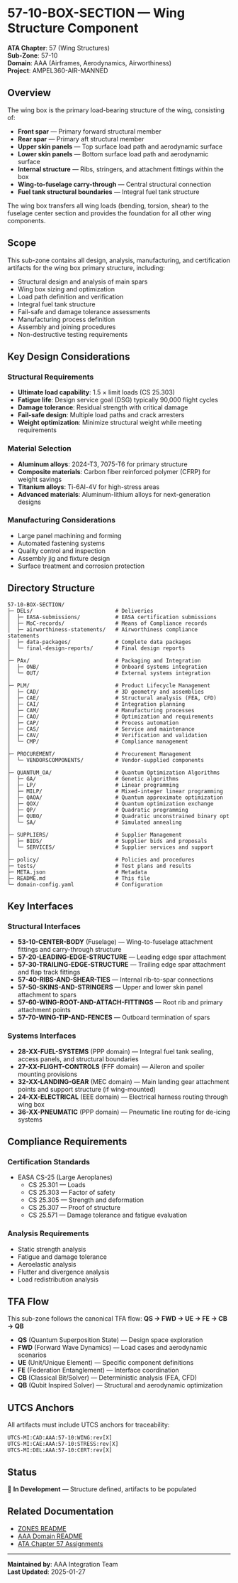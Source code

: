 # 57-10-BOX-SECTION — Wing Structure Component

**ATA Chapter**: 57 (Wing Structures)  
**Sub-Zone**: 57-10  
**Domain**: AAA (Airframes, Aerodynamics, Airworthiness)  
**Project**: AMPEL360-AIR-MANNED

## Overview

The wing box is the primary load-bearing structure of the wing, consisting of:
- **Front spar** — Primary forward structural member
- **Rear spar** — Primary aft structural member
- **Upper skin panels** — Top surface load path and aerodynamic surface
- **Lower skin panels** — Bottom surface load path and aerodynamic surface
- **Internal structure** — Ribs, stringers, and attachment fittings within the box
- **Wing-to-fuselage carry-through** — Central structural connection
- **Fuel tank structural boundaries** — Integral fuel tank structure

The wing box transfers all wing loads (bending, torsion, shear) to the fuselage center section and provides the foundation for all other wing components.

## Scope

This sub-zone contains all design, analysis, manufacturing, and certification artifacts for the wing box primary structure, including:
- Structural design and analysis of main spars
- Wing box sizing and optimization
- Load path definition and verification
- Integral fuel tank structure
- Fail-safe and damage tolerance assessments
- Manufacturing process definition
- Assembly and joining procedures
- Non-destructive testing requirements

## Key Design Considerations

### Structural Requirements
- **Ultimate load capability**: 1.5 × limit loads (CS 25.303)
- **Fatigue life**: Design service goal (DSG) typically 90,000 flight cycles
- **Damage tolerance**: Residual strength with critical damage
- **Fail-safe design**: Multiple load paths and crack arresters
- **Weight optimization**: Minimize structural weight while meeting requirements

### Material Selection
- **Aluminum alloys**: 2024-T3, 7075-T6 for primary structure
- **Composite materials**: Carbon fiber reinforced polymer (CFRP) for weight savings
- **Titanium alloys**: Ti-6Al-4V for high-stress areas
- **Advanced materials**: Aluminum-lithium alloys for next-generation designs

### Manufacturing Considerations
- Large panel machining and forming
- Automated fastening systems
- Quality control and inspection
- Assembly jig and fixture design
- Surface treatment and corrosion protection

## Directory Structure

```
57-10-BOX-SECTION/
├─ DELs/                          # Deliveries
│  ├─ EASA-submissions/           # EASA certification submissions
│  ├─ MoC-records/                # Means of Compliance records
│  ├─ airworthiness-statements/   # Airworthiness compliance statements
│  ├─ data-packages/              # Complete data packages
│  └─ final-design-reports/       # Final design reports
│
├─ PAx/                           # Packaging and Integration
│  ├─ ONB/                        # Onboard systems integration
│  └─ OUT/                        # External systems integration
│
├─ PLM/                           # Product Lifecycle Management
│  ├─ CAD/                        # 3D geometry and assemblies
│  ├─ CAE/                        # Structural analysis (FEA, CFD)
│  ├─ CAI/                        # Integration planning
│  ├─ CAM/                        # Manufacturing processes
│  ├─ CAO/                        # Optimization and requirements
│  ├─ CAP/                        # Process automation
│  ├─ CAS/                        # Service and maintenance
│  ├─ CAV/                        # Verification and validation
│  └─ CMP/                        # Compliance management
│
├─ PROCUREMENT/                   # Procurement Management
│  └─ VENDORSCOMPONENTS/          # Vendor-supplied components
│
├─ QUANTUM_OA/                    # Quantum Optimization Algorithms
│  ├─ GA/                         # Genetic algorithms
│  ├─ LP/                         # Linear programming
│  ├─ MILP/                       # Mixed-integer linear programming
│  ├─ QAOA/                       # Quantum approximate optimization
│  ├─ QOX/                        # Quantum optimization exchange
│  ├─ QP/                         # Quadratic programming
│  ├─ QUBO/                       # Quadratic unconstrained binary opt
│  └─ SA/                         # Simulated annealing
│
├─ SUPPLIERS/                     # Supplier Management
│  ├─ BIDS/                       # Supplier bids and proposals
│  └─ SERVICES/                   # Supplier services and support
│
├─ policy/                        # Policies and procedures
├─ tests/                         # Test plans and results
├─ META.json                      # Metadata
├─ README.md                      # This file
└─ domain-config.yaml             # Configuration
```

## Key Interfaces

### Structural Interfaces
- **53-10-CENTER-BODY** (Fuselage) — Wing-to-fuselage attachment fittings and carry-through structure
- **57-20-LEADING-EDGE-STRUCTURE** — Leading edge spar attachment
- **57-30-TRAILING-EDGE-STRUCTURE** — Trailing edge spar attachment and flap track fittings
- **57-40-RIBS-AND-SHEAR-TIES** — Internal rib-to-spar connections
- **57-50-SKINS-AND-STRINGERS** — Upper and lower skin panel attachment to spars
- **57-60-WING-ROOT-AND-ATTACH-FITTINGS** — Root rib and primary attachment points
- **57-70-WING-TIP-AND-FENCES** — Outboard termination of spars

### Systems Interfaces
- **28-XX-FUEL-SYSTEMS** (PPP domain) — Integral fuel tank sealing, access panels, and structural boundaries
- **27-XX-FLIGHT-CONTROLS** (FFF domain) — Aileron and spoiler mounting provisions
- **32-XX-LANDING-GEAR** (MEC domain) — Main landing gear attachment points and support structure (if wing-mounted)
- **24-XX-ELECTRICAL** (EEE domain) — Electrical harness routing through wing box
- **36-XX-PNEUMATIC** (PPP domain) — Pneumatic line routing for de-icing systems

## Compliance Requirements

### Certification Standards
- EASA CS-25 (Large Aeroplanes)
  - CS 25.301 — Loads
  - CS 25.303 — Factor of safety
  - CS 25.305 — Strength and deformation
  - CS 25.307 — Proof of structure
  - CS 25.571 — Damage tolerance and fatigue evaluation

### Analysis Requirements
- Static strength analysis
- Fatigue and damage tolerance
- Aeroelastic analysis
- Flutter and divergence analysis
- Load redistribution analysis

## TFA Flow

This sub-zone follows the canonical TFA flow:
**QS → FWD → UE → FE → CB → QB**

- **QS** (Quantum Superposition State) — Design space exploration
- **FWD** (Forward Wave Dynamics) — Load cases and aerodynamic scenarios
- **UE** (Unit/Unique Element) — Specific component definitions
- **FE** (Federation Entanglement) — Interface coordination
- **CB** (Classical Bit/Solver) — Deterministic analysis (FEA, CFD)
- **QB** (Qubit Inspired Solver) — Structural and aerodynamic optimization

## UTCS Anchors

All artifacts must include UTCS anchors for traceability:
```
UTCS-MI:CAD:AAA:57-10:WING:rev[X]
UTCS-MI:CAE:AAA:57-10:STRESS:rev[X]
UTCS-MI:DEL:AAA:57-10:CERT:rev[X]
```

## Status

🚧 **In Development** — Structure defined, artifacts to be populated

## Related Documentation

- [ZONES README](../README.md)
- [AAA Domain README](../../README.md)
- [ATA Chapter 57 Assignments](../../../../../1-DIMENSIONS/CANONICAL-TAXONOMY/ata-chapters.csv)

---

**Maintained by**: AAA Integration Team  
**Last Updated**: 2025-01-27
